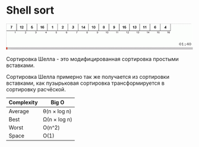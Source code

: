 # Shell sort

<img src="./shell-sort.gif">

<br />

Сортировка Шелла - это модифицированная сортировка простыми вставками.

Сортировка Шелла примерно так же получается из сортировки вставками, как пузырьковая
сортировка трансформируется в сортировку расчёской.

| Complexity | Big O        |
| ---------- | ------------ |
| Average    | θ(n × log n) |
| Best       | Ω(n × log n) |
| Worst      | O(n^2)       |
| Space      | O(1)         |
